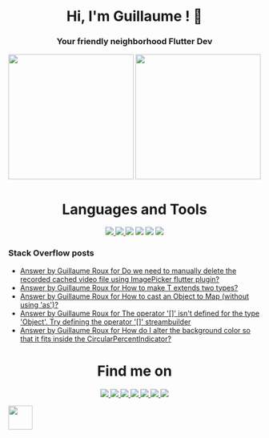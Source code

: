 <h1 align="center">Hi, I'm Guillaume ! 💙</h1>
<h3 align="center">Your friendly neighborhood Flutter Dev</h3>

<p align="left">
 <a>
  <img height="250em" src="https://github-readme-stats.vercel.app/api?username=TesteurManiak&theme=tokyonight" />
  <a href="https://stackoverflow.com/users/9942346/testeur-maniak">
   <img height="250em" src="https://github-readme-stackoverflow.vercel.app/?userID=9942346&theme=dark" />
  </a>
 </a>
</p>

<h1 align="center">Languages and Tools</h1>

<p align="center">
 <a href="https://pub.dev/publishers/rouxguillau.me/packages">
  <img src="https://img.shields.io/badge/dart-%230175C2.svg?&style=for-the-badge&logo=dart&logoColor=white"/>
 </a>
 <a href="https://pub.dev/publishers/rouxguillau.me/packages">
  <img src="https://img.shields.io/badge/Flutter%20-%2302569B.svg?&style=for-the-badge&logo=Flutter&logoColor=white" />
 </a>
 <img src="https://img.shields.io/badge/swift-%23FA7343.svg?&style=for-the-badge&logo=swift&logoColor=white"/>
 <img src="https://img.shields.io/badge/JavaScript-F7DF1E?style=for-the-badge&logo=javascript&logoColor=black"/>
 <img src="https://img.shields.io/badge/git%20-%23F05033.svg?&style=for-the-badge&logo=git&logoColor=white"/>
 <img src="https://img.shields.io/badge/firebase%20-%23039BE5.svg?&style=for-the-badge&logo=firebase"/>
</p>

### Stack Overflow posts

<!-- STACKOVERFLOW:START -->
- [Answer by Guillaume Roux for Do we need to manually delete the recorded cached video file using ImagePicker flutter plugin?](https://stackoverflow.com/questions/72287825/do-we-need-to-manually-delete-the-recorded-cached-video-file-using-imagepicker-f/72302739#72302739)
- [Answer by Guillaume Roux for How to make T extends two types?](https://stackoverflow.com/questions/72275196/how-to-make-t-extends-two-types/72275977#72275977)
- [Answer by Guillaume Roux for How to cast an Object to Map &lpar;without using &#39;as&#39;&rpar;?](https://stackoverflow.com/questions/72274380/how-to-cast-an-object-to-map-without-using-as/72274689#72274689)
- [Answer by Guillaume Roux for The operator &#39;[]&#39; isn&#39;t defined for the type &#39;Object&#39;. Try defining the operator &#39;[]&#39; streambuilder](https://stackoverflow.com/questions/72269694/the-operator-isnt-defined-for-the-type-object-try-defining-the-operator/72269791#72269791)
- [Answer by Guillaume Roux for How do I alter the background color so that it fits inside the CircularPercentIndicator?](https://stackoverflow.com/questions/72036323/how-do-i-alter-the-background-color-so-that-it-fits-inside-the-circularpercentin/72036546#72036546)
<!-- STACKOVERFLOW:END -->

<h1 align="center">Find me on</h1>

<p align="center">
 <a href="https://twitter.com/TesteurManiak">
  <img src="https://img.shields.io/badge/Twitter-1DA1F2?style=for-the-badge&logo=twitter&logoColor=white"/>
 </a>
 <a href="https://www.linkedin.com/in/guillaume2-roux/">
  <img src="https://img.shields.io/badge/linkedin%20-%230077B5.svg?&style=for-the-badge&logo=linkedin&logoColor=white"/>
 </a>
 <a href="https://stackoverflow.com/users/9942346/guillaume-roux">
  <img src="https://img.shields.io/badge/Stack_Overflow-FE7A16?style=for-the-badge&logo=stack-overflow&logoColor=white"/>
 </a>
 <a href="https://medium.com/@rouxguillaume">
  <img src="https://img.shields.io/badge/Medium-12100E?style=for-the-badge&logo=medium&logoColor=white"/>
 </a>
 <a href="https://gitlab.com/G_Roux">
  <img src="https://img.shields.io/badge/gitlab%20-%23181717.svg?&style=for-the-badge&logo=gitlab&logoColor=white"/>
 </a>
 <a href="https://github.com/TesteurManiak">
  <img src="https://img.shields.io/badge/github%20-%23121011.svg?&style=for-the-badge&logo=github&logoColor=white"/>
 </a>
 <a href="https://www.reddit.com/user/TesteurManiak">
  <img src="https://img.shields.io/badge/Reddit-FF4500?style=for-the-badge&logo=reddit&logoColor=white"/>
 </a>
</p>

<p>
 <a href="https://www.buymeacoffee.com/guillaumeroux">
  <img src="https://raw.githubusercontent.com/onimur/.github/master/.resources/support-buy-coffee.png" height="48px"/>
 </a>
</p>
